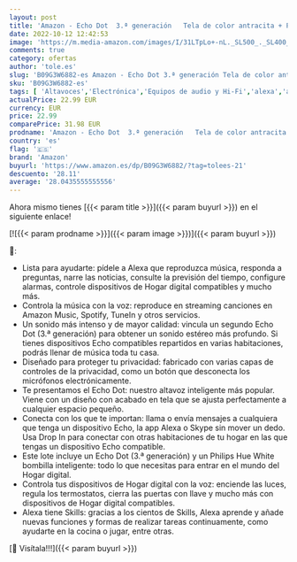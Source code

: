 ```yaml
---
layout: post
title: 'Amazon - Echo Dot  3.ª generación   Tela de color antracita + Philips Hue White bombilla inteligente  compatible con Alexa - Kit de inicio de Hogar digital'
date: 2022-10-12 12:42:53
image: 'https://m.media-amazon.com/images/I/31LTpLo+-nL._SL500_._SL400_.jpg'
comments: true
category: ofertas
author: 'tole.es'
slug: 'B09G3W6882-es Amazon - Echo Dot 3.ª generación Tela de color antracita +...'
sku: 'B09G3W6882-es'
tags: [ 'Altavoces','Electrónica','Equipos de audio y Hi-Fi','alexa','amazon','hue','philips','🇪🇸', ]
actualPrice: 22.99 EUR
currency: EUR
price: 22.99
comparePrice: 31.98 EUR
prodname: 'Amazon - Echo Dot  3.ª generación   Tela de color antracita + Philips Hue White bombilla inteligente  compatible con Alexa - Kit de inicio de Hogar digital'
country: 'es'
flag: '🇪🇸'
brand: 'Amazon'
buyurl: 'https://www.amazon.es/dp/B09G3W6882/?tag=tolees-21'
descuento: '28.11'
average: '28.0435555555556'
---
```


Ahora mismo tienes [{{< param title >}}]({{< param buyurl >}}) en el siguiente enlace!

[![{{< param prodname >}}]({{< param image >}})]({{< param buyurl >}})

🔎:

- Lista para ayudarte: pídele a Alexa que reproduzca música, responda a preguntas, narre las noticias, consulte la previsión del tiempo, configure alarmas, controle dispositivos de Hogar digital compatibles y mucho más.
- Controla la música con la voz: reproduce en streaming canciones en Amazon Music, Spotify, TuneIn y otros servicios.
- Un sonido más intenso y de mayor calidad: vincula un segundo Echo Dot (3.ª generación) para obtener un sonido estéreo más profundo. Si tienes dispositivos Echo compatibles repartidos en varias habitaciones, podrás llenar de música toda tu casa.
- Diseñado para proteger tu privacidad: fabricado con varias capas de controles de la privacidad, como un botón que desconecta los micrófonos electrónicamente.
- Te presentamos el Echo Dot: nuestro altavoz inteligente más popular. Viene con un diseño con acabado en tela que se ajusta perfectamente a cualquier espacio pequeño.
- Conecta con los que te importan: llama o envía mensajes a cualquiera que tenga un dispositivo Echo, la app Alexa o Skype sin mover un dedo. Usa Drop In para conectar con otras habitaciones de tu hogar en las que tengas un dispositivo Echo compatible.
- Este lote incluye un Echo Dot (3.ª generación) y un Philips Hue White bombilla inteligente: todo lo que necesitas para entrar en el mundo del Hogar digital.
- Controla tus dispositivos de Hogar digital con la voz: enciende las luces, regula los termostatos, cierra las puertas con llave y mucho más con dispositivos de Hogar digital compatibles.
- Alexa tiene Skills: gracias a los cientos de Skills, Alexa aprende y añade nuevas funciones y formas de realizar tareas continuamente, como ayudarte en la cocina o jugar, entre otras.

[🛒 Visítala!!!]({{< param buyurl >}})
